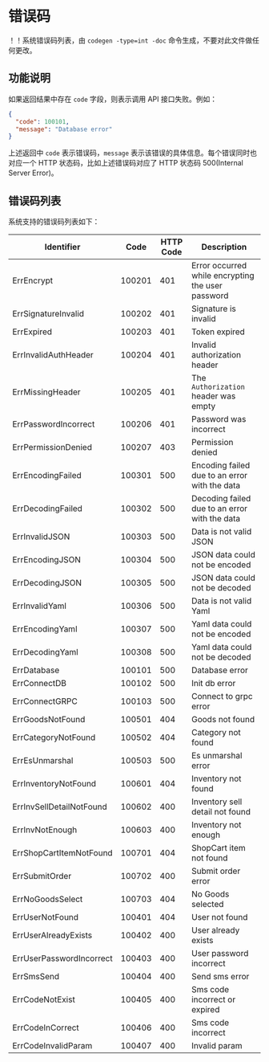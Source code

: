 # 错误码

！！系统错误码列表，由 `codegen -type=int -doc` 命令生成，不要对此文件做任何更改。

## 功能说明

如果返回结果中存在 `code` 字段，则表示调用 API 接口失败。例如：

```json
{
  "code": 100101,
  "message": "Database error"
}
```

上述返回中 `code` 表示错误码，`message` 表示该错误的具体信息。每个错误同时也对应一个 HTTP 状态码，比如上述错误码对应了 HTTP 状态码 500(Internal Server Error)。

## 错误码列表

系统支持的错误码列表如下：

| Identifier | Code | HTTP Code | Description |
| ---------- | ---- | --------- | ----------- |
| ErrEncrypt | 100201 | 401 | Error occurred while encrypting the user password |
| ErrSignatureInvalid | 100202 | 401 | Signature is invalid |
| ErrExpired | 100203 | 401 | Token expired |
| ErrInvalidAuthHeader | 100204 | 401 | Invalid authorization header |
| ErrMissingHeader | 100205 | 401 | The `Authorization` header was empty |
| ErrPasswordIncorrect | 100206 | 401 | Password was incorrect |
| ErrPermissionDenied | 100207 | 403 | Permission denied |
| ErrEncodingFailed | 100301 | 500 | Encoding failed due to an error with the data |
| ErrDecodingFailed | 100302 | 500 | Decoding failed due to an error with the data |
| ErrInvalidJSON | 100303 | 500 | Data is not valid JSON |
| ErrEncodingJSON | 100304 | 500 | JSON data could not be encoded |
| ErrDecodingJSON | 100305 | 500 | JSON data could not be decoded |
| ErrInvalidYaml | 100306 | 500 | Data is not valid Yaml |
| ErrEncodingYaml | 100307 | 500 | Yaml data could not be encoded |
| ErrDecodingYaml | 100308 | 500 | Yaml data could not be decoded |
| ErrDatabase | 100101 | 500 | Database error |
| ErrConnectDB | 100102 | 500 | Init db error |
| ErrConnectGRPC | 100103 | 500 | Connect to grpc error |
| ErrGoodsNotFound | 100501 | 404 | Goods not found |
| ErrCategoryNotFound | 100502 | 404 | Category not found |
| ErrEsUnmarshal | 100503 | 500 | Es unmarshal error |
| ErrInventoryNotFound | 100601 | 404 | Inventory not found |
| ErrInvSellDetailNotFound | 100602 | 400 | Inventory sell detail not found |
| ErrInvNotEnough | 100603 | 400 | Inventory not enough |
| ErrShopCartItemNotFound | 100701 | 404 | ShopCart item not found |
| ErrSubmitOrder | 100702 | 400 | Submit order error |
| ErrNoGoodsSelect | 100703 | 404 | No Goods selected |
| ErrUserNotFound | 100401 | 404 | User not found |
| ErrUserAlreadyExists | 100402 | 400 | User already exists |
| ErrUserPasswordIncorrect | 100403 | 400 | User password incorrect |
| ErrSmsSend | 100404 | 400 | Send sms error |
| ErrCodeNotExist | 100405 | 400 | Sms code incorrect or expired |
| ErrCodeInCorrect | 100406 | 400 | Sms code incorrect |
| ErrCodeInvalidParam | 100407 | 400 | Invalid param |

